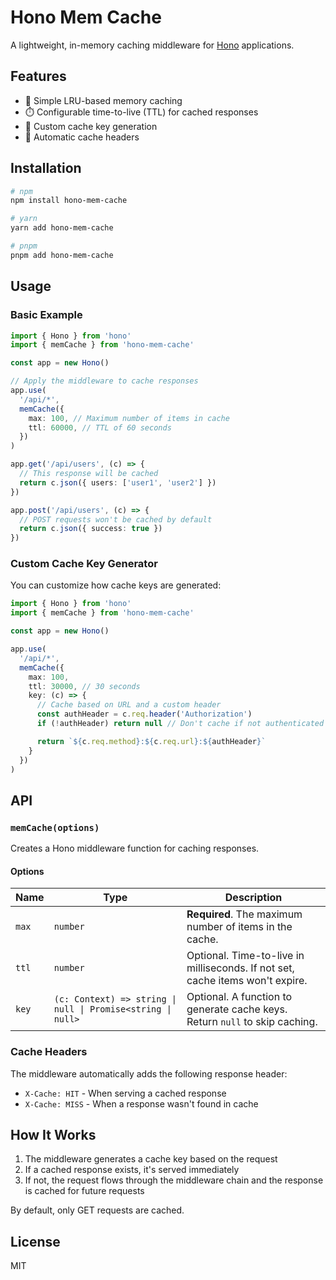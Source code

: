 # Hono Mem Cache

A lightweight, in-memory caching middleware for [Hono](https://hono.dev/) applications.

## Features

- 🚀 Simple LRU-based memory caching
- ⏱️ Configurable time-to-live (TTL) for cached responses
- 🔑 Custom cache key generation
- 🔄 Automatic cache headers

## Installation

```bash
# npm
npm install hono-mem-cache

# yarn
yarn add hono-mem-cache

# pnpm
pnpm add hono-mem-cache
```

## Usage

### Basic Example

```ts
import { Hono } from 'hono'
import { memCache } from 'hono-mem-cache'

const app = new Hono()

// Apply the middleware to cache responses
app.use(
  '/api/*',
  memCache({
    max: 100, // Maximum number of items in cache
    ttl: 60000, // TTL of 60 seconds
  })
)

app.get('/api/users', (c) => {
  // This response will be cached
  return c.json({ users: ['user1', 'user2'] })
})

app.post('/api/users', (c) => {
  // POST requests won't be cached by default
  return c.json({ success: true })
})
```

### Custom Cache Key Generator

You can customize how cache keys are generated:

```ts
import { Hono } from 'hono'
import { memCache } from 'hono-mem-cache'

const app = new Hono()

app.use(
  '/api/*',
  memCache({
    max: 100,
    ttl: 30000, // 30 seconds
    key: (c) => {
      // Cache based on URL and a custom header
      const authHeader = c.req.header('Authorization')
      if (!authHeader) return null // Don't cache if not authenticated

      return `${c.req.method}:${c.req.url}:${authHeader}`
    }
  })
)
```

## API

### `memCache(options)`

Creates a Hono middleware function for caching responses.

#### Options

| Name | Type | Description |
|------|------|-------------|
| `max` | `number` | **Required**. The maximum number of items in the cache. |
| `ttl` | `number` | Optional. Time-to-live in milliseconds. If not set, cache items won't expire. |
| `key` | `(c: Context) => string \| null \| Promise<string \| null>` | Optional. A function to generate cache keys. Return `null` to skip caching. |

### Cache Headers

The middleware automatically adds the following response header:

- `X-Cache: HIT` - When serving a cached response
- `X-Cache: MISS` - When a response wasn't found in cache

## How It Works

1. The middleware generates a cache key based on the request
2. If a cached response exists, it's served immediately
3. If not, the request flows through the middleware chain and the response is cached for future requests

By default, only GET requests are cached.

## License

MIT
